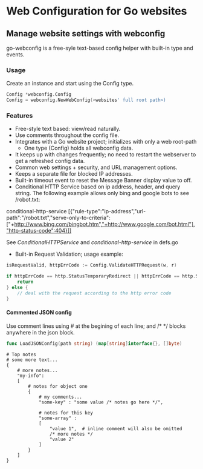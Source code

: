 # Web Configuration for Go websites

## Manage website settings with webconfig
go-webconfig is a free-syle text-based config helper with built-in type and events.

### Usage
Create an instance and start using the Config type.

``` go
Config *webconfig.Config
Config = webconfig.NewWebConfig(<websites' full root path>)
```

### Features
- Free-style text based: view/read naturally.
- Use comments throughout the config file.
- Integrates with a Go website project; initializes with only a web root-path
  *  One type (Config) holds all webconfig data.
- It keeps up with changes frequently; no need to restart the webserver to get a refreshed config data.
- Common web settings + security, and URL management options.
- Keeps a separate file for blocked IP addresses. 
- Built-in timeout event to reset the Message Banner display value to off.
- Conditional HTTP Service based on ip address, header, and query string.
The following example allows only bing and google bots to see /robot.txt:

conditional-http-service [{"rule-type":"ip-address","url-path":"/robot.txt","serve-only-to-criteria":["+http://www.bing.com/bingbot.htm","+http://www.google.com/bot.html"],"http-status-code":404}]]

See *ConditionalHTTPService* and *conditional-http-service* in defs.go

- Built-in Request Validation; usage example:
``` go
isRequestValid, httpErrCode := Config.ValidateHTTPRequest(w, r)

if httpErrCode == http.StatusTemporaryRedirect || httpErrCode == http.StatusBadGateway {
    return
} else {
    // deal with the request according to the http error code
}
```
#### Commented JSON config
Use comment lines using # at the begining of each line; and /* */ blocks 
anywhere in the json block.
```go
func LoadJSONConfig(path string) (map[string]interface{}, []byte)
```
```
# Top notes
# some more text...
{
    # more notes...
    "my-info":
    [
        # notes for object one
        {        
            # my comments...
            "some-key" : "some value /* notes go here */",        
                        
            # notes for this key
            "some-array" :
            [
                "value 1",  # inline comment will also be omitted
                /* more notes */
                "value 2"
            ]
        } 
    ]
}
```
